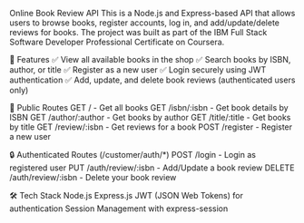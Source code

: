 Online Book Review API
This is a Node.js and Express-based API that allows users to browse books, register accounts, log in, and add/update/delete reviews for books. The project was built as part of the IBM Full Stack Software Developer Professional Certificate on Coursera.

🚀 Features
✅ View all available books in the shop
✅ Search books by ISBN, author, or title
✅ Register as a new user
✅ Login securely using JWT authentication
✅ Add, update, and delete book reviews (authenticated users only)


📖 Public Routes
GET / - Get all books
GET /isbn/:isbn - Get book details by ISBN
GET /author/:author - Get books by author
GET /title/:title - Get books by title
GET /review/:isbn - Get reviews for a book
POST /register - Register a new user

🔒 Authenticated Routes (/customer/auth/*)
POST /login - Login as registered user
PUT /auth/review/:isbn - Add/Update a book review
DELETE /auth/review/:isbn - Delete your book review

🛠️ Tech Stack
Node.js
Express.js
JWT (JSON Web Tokens) for authentication
Session Management with express-session

